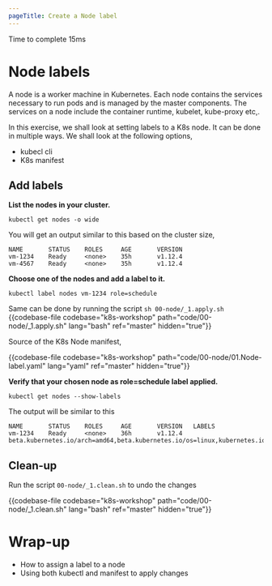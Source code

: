 ```yaml
---
pageTitle: Create a Node label
---
```


<md-icon class="fa fa-clock-o fa-lg" aria-hidden="true"></md-icon> Time to complete 15ms


# Node labels

<i class="fa fa-info-circle fa-lg" aria-hidden="true" style="color:dark-blue"></i>
A node is a worker machine in Kubernetes. Each node contains the services necessary to run pods and is managed by the master components. The services on a node include the container runtime, kubelet, kube-proxy etc,.

In this exercise, we shall look at setting labels to a K8s node. It can be done in multiple ways. We shall look at the following options,

<ul class="fa-ul">
  <li><i class="fa-li fa fa-square"></i>kubecl cli</li>
  <li><i class="fa-li fa fa-square"></i>K8s manifest</li>
</ul>


## <a name="add_label"></a>Add labels

**List the nodes in your cluster.**

``` go-cli
kubectl get nodes -o wide
```

<i class="fa fa-spinner fa-pulse fa-fw"></i>
You will get an output similar to this based on the cluster size,

    NAME       STATUS    ROLES     AGE       VERSION
    vm-1234    Ready     <none>    35h       v1.12.4
    vm-4567    Ready     <none>    35h       v1.12.4

**Choose one of the nodes and add a label to it.**

``` kubectl
kubectl label nodes vm-1234 role=schedule
```

<i class="fa fa-hand-o-right fa-lg" aria-hidden="true"></i> Same can be done by running the script <i class="fa fa-check-circle" aria-hidden="true" style="color:green"></i> `sh 00-node/_1.apply.sh`
{{codebase-file codebase="k8s-workshop" path="code/00-node/_1.apply.sh" lang="bash" ref="master" hidden="true"}}

Source of the K8s Node manifest,

{{codebase-file codebase="k8s-workshop" path="code/00-node/01.Node-label.yaml" lang="yaml" ref="master" hidden="true"}}

**Verify that your chosen node as role=schedule label applied.**

    kubectl get nodes --show-labels

<i class="fa fa-spinner fa-pulse fa-fw"></i> The output will be similar to this

    NAME       STATUS    ROLES     AGE       VERSION   LABELS
    vm-1234    Ready     <none>    36h       v1.12.4   beta.kubernetes.io/arch=amd64,beta.kubernetes.io/os=linux,kubernetes.io/hostname=minikube,role=schedule

## Clean-up
Run the script <i class="fa fa-undo" aria-hidden="true" style="color:red"></i> `00-node/_1.clean.sh` to undo the changes

{{codebase-file codebase="k8s-workshop" path="code/00-node/_1.clean.sh" lang="bash" ref="master" hidden="true"}}


# Wrap-up
<ul class="fa-ul">
  <li><i class="fa-li fa fa-check-square"></i>How to assign a label to a node</li>
  <li><i class="fa-li fa fa-check-square"></i>Using both kubectl and manifest to apply changes</li>
</ul>
